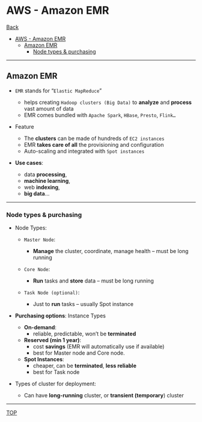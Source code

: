 # AWS - Amazon EMR

[Back](../index.md)

- [AWS - Amazon EMR](#aws---amazon-emr)
  - [Amazon EMR](#amazon-emr)
    - [Node types \& purchasing](#node-types--purchasing)

---

## Amazon EMR

- `EMR` stands for “`Elastic MapReduce`”

  - helps creating `Hadoop clusters (Big Data)` to **analyze** and **process** vast amount of data
  - EMR comes bundled with `Apache Spark`, `HBase`, `Presto`, `Flink…`

- Feature

  - The **clusters** can be made of hundreds of `EC2 instances`
  - EMR **takes care of all** the provisioning and configuration
  - Auto-scaling and integrated with `Spot instances`

- **Use cases**:
  - data **processing**,
  - **machine learning**,
  - web **indexing**,
  - **big data**…

---

### Node types & purchasing

- Node Types:

  - `Master Node`:

    - **Manage** the cluster, coordinate, manage health – must be long running

  - `Core Node`:

    - **Run** tasks and **store** data – must be long running

  - `Task Node (optional)`:
    - Just to **run** tasks – usually Spot instance

- **Purchasing options**: Instance Types

  - **On-demand**:
    - reliable, predictable, won’t be **terminated**
  - **Reserved (min 1 year)**:
    - cost **savings** (EMR will automatically use if available)
    - best for Master node and Core node.
  - **Spot Instances**:
    - cheaper, can be **terminated**, **less reliable**
    - best for Task node

- Types of cluster for deployment:
  - Can have **long-running** cluster, or **transient (temporary**) cluster

---

[TOP](#aws---amazon-emr)
